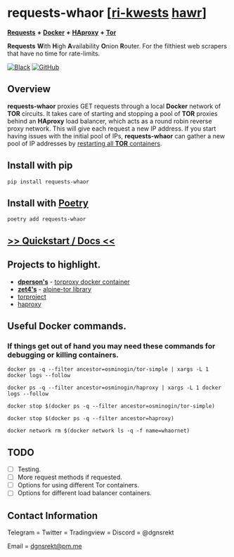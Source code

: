 # **requests-whaor** [[ri-kwests](https://www.dictionary.com/browse/requests) [hawr](https://www.dictionary.com/browse/whore)]

[**Requests**](https://requests.readthedocs.io) **+** [**Docker**](https://www.docker.com/) **+** [**HAproxy**](http://www.haproxy.org/) **+** [**Tor**](https://www.torproject.org/)

**Requests** **W**ith **H**igh **A**vailability **O**nion **R**outer. For the filthiest web scrapers that have no time for rate-limits.

[![Black](https://img.shields.io/badge/code%20style-black-black?style=for-the-badge&logo=appveyor)](https://github.com/psf/black)
[![GitHub](https://img.shields.io/github/license/dgnsrekt/requests-whaor?style=for-the-badge)](https://raw.githubusercontent.com/dgnsrekt/requests-whaor/master/LICENSE)


## Overview
**requests-whaor** proxies GET requests through a local **Docker** network of **TOR** circuits. It takes care of starting and stopping a pool of **TOR** proxies behind an **HAproxy** load balancer, which acts as a round robin reverse proxy network. This will give each request a new IP address.  If you start having issues with the initial pool of IPs, **requests-whaor** can gather a new pool of IP addresses by [restarting all **TOR** containers](https://dgnsrekt.github.io/requests-whaor/examples/basics/#example).

## Install with pip
```
pip install requests-whaor
```

## Install with [Poetry](https://python-poetry.org/)
```
poetry add requests-whaor
```


## [>> **Quickstart** / **Docs** <<](https://dgnsrekt.github.io/requests-whaor/quickstart)

## Projects to highlight.
* [**dperson's**](https://hub.docker.com/u/dperson) - [torproxy docker container](https://hub.docker.com/r/dperson/torproxy)
* [**zet4's**](https://github.com/zet4) - [alpine-tor library](https://github.com/zet4/alpine-tor)
* [torproject](https://www.torproject.org/)
* [haproxy](https://hub.docker.com/_/haproxy)

## Useful Docker commands.
### If things get out of hand you may need these commands for debugging or killing containers.
```
docker ps -q --filter ancestor=osminogin/tor-simple | xargs -L 1 docker logs --follow

docker ps -q --filter ancestor=osminogin/haproxy | xargs -L 1 docker logs --follow

docker stop $(docker ps -q --filter ancestor=osminogin/tor-simple)

docker stop $(docker ps -q --filter ancestor=haproxy)

docker network rm $(docker network ls -q -f name=whaornet)
```

## TODO
* [ ] Testing.
* [ ] More request methods if requested.
* [ ] Options for using different Tor containers.
* [ ] Options for different load balancer containers.

## Contact Information
Telegram = Twitter = Tradingview = Discord = @dgnsrekt

Email = dgnsrekt@pm.me
